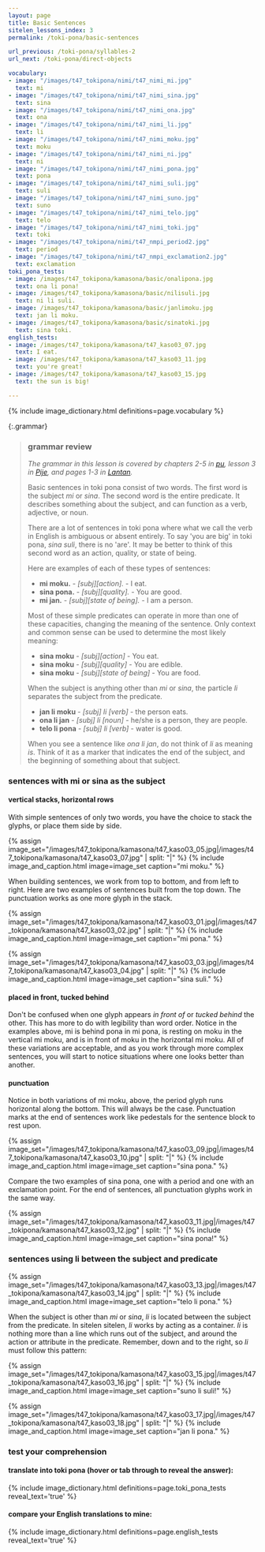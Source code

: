 ```yaml
---
layout: page
title: Basic Sentences
sitelen_lessons_index: 3
permalink: /toki-pona/basic-sentences

url_previous: /toki-pona/syllables-2
url_next: /toki-pona/direct-objects

vocabulary:
- image: "/images/t47_tokipona/nimi/t47_nimi_mi.jpg"
  text: mi
- image: "/images/t47_tokipona/nimi/t47_nimi_sina.jpg"
  text: sina
- image: "/images/t47_tokipona/nimi/t47_nimi_ona.jpg"
  text: ona
- image: "/images/t47_tokipona/nimi/t47_nimi_li.jpg"
  text: li
- image: "/images/t47_tokipona/nimi/t47_nimi_moku.jpg"
  text: moku
- image: "/images/t47_tokipona/nimi/t47_nimi_ni.jpg"
  text: ni
- image: "/images/t47_tokipona/nimi/t47_nimi_pona.jpg"
  text: pona
- image: "/images/t47_tokipona/nimi/t47_nimi_suli.jpg"
  text: suli
- image: "/images/t47_tokipona/nimi/t47_nimi_suno.jpg"
  text: suno
- image: "/images/t47_tokipona/nimi/t47_nimi_telo.jpg"
  text: telo
- image: "/images/t47_tokipona/nimi/t47_nimi_toki.jpg"
  text: toki
- image: "/images/t47_tokipona/nimi/t47_nmpi_period2.jpg"
  text: period
- image: "/images/t47_tokipona/nimi/t47_nmpi_exclamation2.jpg"
  text: exclamation
toki_pona_tests:
- image: /images/t47_tokipona/kamasona/basic/onalipona.jpg
  text: ona li pona!
- image: /images/t47_tokipona/kamasona/basic/nilisuli.jpg
  text: ni li suli.
- image: /images/t47_tokipona/kamasona/basic/janlimoku.jpg
  text: jan li moku.
- image: /images/t47_tokipona/kamasona/basic/sinatoki.jpg
  text: sina toki.
english_tests:
- image: /images/t47_tokipona/kamasona/t47_kaso03_07.jpg
  text: I eat.
- image: /images/t47_tokipona/kamasona/t47_kaso03_11.jpg
  text: you're great!
- image: /images/t47_tokipona/kamasona/t47_kaso03_15.jpg
  text: the sun is big!

---
```


{% include image_dictionary.html definitions=page.vocabulary %}

{:.grammar}
> ### grammar review
>
>_The grammar in this lesson is covered by chapters 2-5 in [pu](https://www.amazon.com/dp/B012M1RLXS), lesson 3 in [Pije](http://tokipona.net/tp/janpije/okamasona.php), and pages 1-3 in [Lantan](https://rnd.neocities.org/tokipona/)._
>
>Basic sentences in toki pona consist of two words. The first word is the subject _mi_ or _sina_. The second word is the entire predicate. It describes something about the subject, and can function as a verb, adjective, or noun.
>
>There are a lot of sentences in toki pona where what we call the verb in English is ambiguous or absent entirely. To say 'you are big' in toki pona, _sina suli_, there is no 'are'. It may be better to think of this second word as an action, quality, or state of being.
>
>Here are examples of each of these types of sentences:
>
>* __mi moku.__ - _[subj][action]._ - I eat.
>* __sina pona.__ - _[subj][quality]._ - You are good.
 >* __mi jan.__ - _[subj][state of being]._ - I am a person.
>
>Most of these simple predicates can operate in more than one of these capacities, changing the meaning of the sentence. Only context and common sense can be used to determine the most likely meaning:
>
>* __sina moku__ - _[subj][action]_ - You eat.
>* __sina moku__ - _[subj][quality]_ - You are edible.
 >* __sina moku__ - _[subj][state of being]_ - You are food.
>
>When the subject is anything other than _mi_ or _sina_, the particle _li_ separates the subject from the predicate.
>
>* __jan li moku__ - _[subj] li [verb]_ - the person eats.
>* __ona li jan__ - _[subj] li [noun]_ - he/she is a person, they are people.
>* __telo li pona__ - _[subj] li [verb]_ - water is good.
>
>When you see a sentence like _ona li jan_, do not think of _li_ as meaning _is_.  Think of it as a marker that indicates the end of the subject, and the beginning of something about that subject.

### sentences with mi or sina as the subject

#### vertical stacks, horizontal rows

With simple sentences of only two words, you have the choice to stack the glyphs, or place them side by side.

{% assign image_set="/images/t47_tokipona/kamasona/t47_kaso03_05.jpg|/images/t47_tokipona/kamasona/t47_kaso03_07.jpg" | split: "|" %}
{% include image_and_caption.html image=image_set caption="mi moku." %}

When building sentences, we work from top to bottom, and from left to right. Here are two examples of sentences built from the top down. The punctuation works as one more glyph in the stack.

{% assign image_set="/images/t47_tokipona/kamasona/t47_kaso03_01.jpg|/images/t47_tokipona/kamasona/t47_kaso03_02.jpg" | split: "|" %}
{% include image_and_caption.html image=image_set caption="mi pona." %}

{% assign image_set="/images/t47_tokipona/kamasona/t47_kaso03_03.jpg|/images/t47_tokipona/kamasona/t47_kaso03_04.jpg" | split: "|" %}
{% include image_and_caption.html image=image_set caption="sina suli." %}


#### placed in front, tucked behind

Don't be confused when one glyph appears _in front of_ or _tucked behind_ the other. This has more to do with legibility than word order. Notice in the examples above, mi is behind pona in mi pona, is resting on moku in the vertical mi moku, and is in front of moku in the horizontal mi moku. All of these variations are acceptable, and as you work through more complex sentences, you will start to notice situations where one looks better than another.

#### punctuation

Notice in both variations of mi moku, above, the period glyph runs horizontal along the bottom. This will always be the case. Punctuation marks at the end of sentences work like pedestals for the sentence block to rest upon.

{% assign image_set="/images/t47_tokipona/kamasona/t47_kaso03_09.jpg|/images/t47_tokipona/kamasona/t47_kaso03_10.jpg" | split: "|" %}
{% include image_and_caption.html image=image_set caption="sina pona." %}

Compare the two examples of sina pona, one with a period and one with an exclamation point.  For the end of sentences, all punctuation glyphs work in the same way.

{% assign image_set="/images/t47_tokipona/kamasona/t47_kaso03_11.jpg|/images/t47_tokipona/kamasona/t47_kaso03_12.jpg" | split: "|" %}
{% include image_and_caption.html image=image_set caption="sina pona!" %}

### sentences using li between the subject and predicate

{% assign image_set="/images/t47_tokipona/kamasona/t47_kaso03_13.jpg|/images/t47_tokipona/kamasona/t47_kaso03_14.jpg" | split: "|" %}
{% include image_and_caption.html image=image_set caption="telo li pona." %}

When the subject is other than _mi_ or _sina_, _li_ is located between the subject from the predicate. In sitelen sitelen, _li_ works by acting as a container. _li_ is nothing more than a line which runs out of the subject, and around the action or attribute in the predicate. Remember, down and to the right, so _li_ must follow this pattern:

{% assign image_set="/images/t47_tokipona/kamasona/t47_kaso03_15.jpg|/images/t47_tokipona/kamasona/t47_kaso03_16.jpg" | split: "|" %}
{% include image_and_caption.html image=image_set caption="suno li suli!" %}

{% assign image_set="/images/t47_tokipona/kamasona/t47_kaso03_17.jpg|/images/t47_tokipona/kamasona/t47_kaso03_18.jpg" | split: "|" %}
{% include image_and_caption.html image=image_set caption="jan li pona." %}

### test your comprehension

#### translate into toki pona (hover or tab through to reveal the answer):

{% include image_dictionary.html definitions=page.toki_pona_tests reveal_text='true' %}

#### compare your English translations to mine:

{% include image_dictionary.html definitions=page.english_tests reveal_text='true' %}

